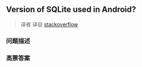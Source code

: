 ## Version of SQLite used in Android?

> 译者 译自 [stackoverflow](http://stackoverflow.com/questions/2421189/version-of-sqlite-used-in-android) 

### 问题描述 

### 高票答案 

